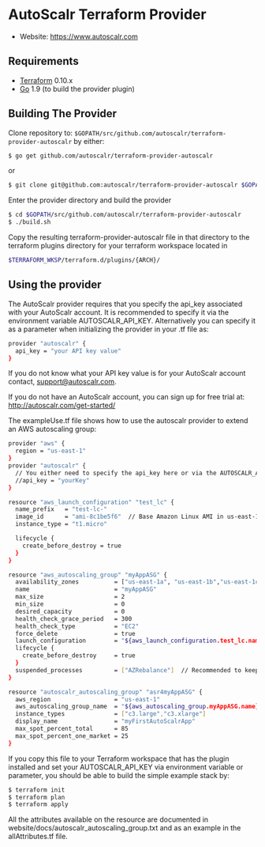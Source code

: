 AutoScalr Terraform Provider
=========================

- Website: https://www.autoscalr.com

Requirements
------------

-	[Terraform](https://www.terraform.io/downloads.html) 0.10.x
-	[Go](https://golang.org/doc/install) 1.9 (to build the provider plugin)

Building The Provider
---------------------

Clone repository to: `$GOPATH/src/github.com/autoscalr/terraform-provider-autoscalr` by either:

```sh
$ go get github.com/autoscalr/terraform-provider-autoscalr
```

or

```sh
$ git clone git@github.com:autoscalr/terraform-provider-autoscalr $GOPATH/src/github.com/autoscalr/terraform-provider-autoscalr
```

Enter the provider directory and build the provider

```sh
$ cd $GOPATH/src/github.com/autoscalr/terraform-provider-autoscalr
$ ./build.sh
```

Copy the resulting terraform-provider-autoscalr file in that directory to the terraform plugins directory
for your terraform workspace located in

```sh
$TERRAFORM_WKSP/terraform.d/plugins/{ARCH}/
```


Using the provider
----------------------

The AutoScalr provider requires that you specify the api_key associated with your AutoScalr account.
It is recommended to specify it via the environment variable AUTOSCALR_API_KEY.
Alternatively you can specify it as a parameter when initializing the provider in your .tf file as:

```sh
provider "autoscalr" {
  api_key = "your API key value"
}
```

If you do not know what your API key value is for your AutoScalr account contact, support@autoscalr.com.

If you do not have an AutoScalr account, you can sign up for free trial at: http://autoscalr.com/get-started/

The exampleUse.tf file shows how to use the autoscalr provider to extend an AWS autoscaling group:

```sh
provider "aws" {
  region = "us-east-1"
}
provider "autoscalr" {
  // You either need to specify the api_key here or via the AUTOSCALR_API_KEY enviroment variable
  //api_key = "yourKey"
}

resource "aws_launch_configuration" "test_lc" {
  name_prefix   = "test-lc-"
  image_id      = "ami-8c1be5f6"  // Base Amazon Linux AMI in us-east-1
  instance_type = "t1.micro"

  lifecycle {
    create_before_destroy = true
  }
}

resource "aws_autoscaling_group" "myAppASG" {
  availability_zones          = ["us-east-1a", "us-east-1b","us-east-1c"]
  name                        = "myAppASG"
  max_size                    = 2
  min_size                    = 0
  desired_capacity            = 0
  health_check_grace_period   = 300
  health_check_type           = "EC2"
  force_delete                = true
  launch_configuration        = "${aws_launch_configuration.test_lc.name}"
  lifecycle {
    create_before_destroy     = true
  }
  suspended_processes         = ["AZRebalance"]  // Recommended to keep ASG from fighting AutoScalr AZ Rebalancing
}

resource "autoscalr_autoscaling_group" "asr4myAppASG" {
  aws_region                  = "us-east-1"
  aws_autoscaling_group_name  = "${aws_autoscaling_group.myAppASG.name}"
  instance_types              = ["c3.large","c3.xlarge"]
  display_name                = "myFirstAutoScalrApp"
  max_spot_percent_total      = 85
  max_spot_percent_one_market = 25
}
```

If you copy this file to your Terraform workspace that has the plugin installed and set your AUTOSCALR_API_KEY via environment
variable or parameter, you should be able to build the simple example stack by:

 ```sh
 $ terraform init
 $ terraform plan
 $ terraform apply
 ```

All the attributes available on the resource are documented in website/docs/autoscalr_autoscaling_group.txt and
as an example in the allAttributes.tf file.
